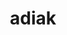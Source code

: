 ---
title: "adiak"
layout: cache
categories: [package, develop-2024-12-29]
meta: {"versions": ["0.4.1"], "compilers": ["gcc@=11.4.0", "gcc@=7.3.1", "gcc@=7.5.0", "gcc@=9.4.0", "oneapi@=2024.2.1"], "oss": ["amzn2", "ubuntu18.04", "ubuntu20.04", "ubuntu22.04"], "platforms": ["linux"], "targets": ["aarch64", "neoverse_v2", "ppc64le", "x86_64_v3"], "stacks": ["e4s", "e4s-neoverse-v2", "e4s-oneapi", "e4s-power", "e4s-rocm-external", "radiuss", "radiuss-aws", "radiuss-aws-aarch64", "root"], "num_specs": 9, "num_specs_by_stack": {"radiuss-aws-aarch64": 1, "root": 9, "radiuss-aws": 1, "radiuss": 1, "e4s-power": 1, "e4s-neoverse-v2": 1, "e4s-rocm-external": 1, "e4s": 2, "e4s-oneapi": 1}}
spec_details: [{"hash": "7pfhb4sewq7dpkk6bn6l5mp3mm7r7qsu", "compiler": "gcc@=7.3.1", "versions": ["0.4.1"], "os": "amzn2", "platform": "linux", "target": "aarch64", "variants": ["build_system=cmake", "build_type=Release", "generator=make", "~ipo", "+mpi", "+shared"], "stacks": ["radiuss-aws-aarch64", "root"], "size": "-", "tarball": "https://binaries.spack.io/develop-2024-12-29/build_cache/linux-amzn2-aarch64/gcc-7.3.1/adiak-0.4.1/linux-amzn2-aarch64-gcc-7.3.1-adiak-0.4.1-7pfhb4sewq7dpkk6bn6l5mp3mm7r7qsu.spack"}, {"hash": "l6g6ihbh6smqjamej6qblefp6t5hsbaa", "compiler": "gcc@=7.3.1", "versions": ["0.4.1"], "os": "amzn2", "platform": "linux", "target": "x86_64_v3", "variants": ["build_system=cmake", "build_type=Release", "generator=make", "~ipo", "+mpi", "+shared"], "stacks": ["radiuss-aws", "root"], "size": "-", "tarball": "https://binaries.spack.io/develop-2024-12-29/build_cache/linux-amzn2-x86_64_v3/gcc-7.3.1/adiak-0.4.1/linux-amzn2-x86_64_v3-gcc-7.3.1-adiak-0.4.1-l6g6ihbh6smqjamej6qblefp6t5hsbaa.spack"}, {"hash": "2dj5sdwlenbqdpx7zhxo4ywkw5jnns6m", "compiler": "gcc@=7.5.0", "versions": ["0.4.1"], "os": "ubuntu18.04", "platform": "linux", "target": "x86_64_v3", "variants": ["build_system=cmake", "build_type=Release", "generator=make", "~ipo", "+mpi", "+shared"], "stacks": ["root", "radiuss"], "size": "-", "tarball": "https://binaries.spack.io/develop-2024-12-29/build_cache/linux-ubuntu18.04-x86_64_v3/gcc-7.5.0/adiak-0.4.1/linux-ubuntu18.04-x86_64_v3-gcc-7.5.0-adiak-0.4.1-2dj5sdwlenbqdpx7zhxo4ywkw5jnns6m.spack"}, {"hash": "bpznmzky7tmo4u4lw3dppzedrgswtijn", "compiler": "gcc@=9.4.0", "versions": ["0.4.1"], "os": "ubuntu20.04", "platform": "linux", "target": "ppc64le", "variants": ["build_system=cmake", "build_type=Release", "generator=make", "~ipo", "+mpi", "+shared"], "stacks": ["root", "e4s-power"], "size": "-", "tarball": "https://binaries.spack.io/develop-2024-12-29/build_cache/linux-ubuntu20.04-ppc64le/gcc-9.4.0/adiak-0.4.1/linux-ubuntu20.04-ppc64le-gcc-9.4.0-adiak-0.4.1-bpznmzky7tmo4u4lw3dppzedrgswtijn.spack"}, {"hash": "ssiszoxzef6wpthfcscpphc2wwnbwe2a", "compiler": "gcc@=11.4.0", "versions": ["0.4.1"], "os": "ubuntu22.04", "platform": "linux", "target": "neoverse_v2", "variants": ["build_system=cmake", "build_type=Release", "generator=make", "~ipo", "+mpi", "+shared"], "stacks": ["root", "e4s-neoverse-v2"], "size": "-", "tarball": "https://binaries.spack.io/develop-2024-12-29/build_cache/linux-ubuntu22.04-neoverse_v2/gcc-11.4.0/adiak-0.4.1/linux-ubuntu22.04-neoverse_v2-gcc-11.4.0-adiak-0.4.1-ssiszoxzef6wpthfcscpphc2wwnbwe2a.spack"}, {"hash": "2mkktwgx6n5ga7zfb2mgerkaspj7c3kl", "compiler": "gcc@=11.4.0", "versions": ["0.4.1"], "os": "ubuntu22.04", "platform": "linux", "target": "x86_64_v3", "variants": ["build_system=cmake", "build_type=Release", "generator=make", "~ipo", "+mpi", "+shared"], "stacks": ["e4s-rocm-external", "root"], "size": "-", "tarball": "https://binaries.spack.io/develop-2024-12-29/build_cache/linux-ubuntu22.04-x86_64_v3/gcc-11.4.0/adiak-0.4.1/linux-ubuntu22.04-x86_64_v3-gcc-11.4.0-adiak-0.4.1-2mkktwgx6n5ga7zfb2mgerkaspj7c3kl.spack"}, {"hash": "6zelibyiun6r47dii2s2bzpn4zcjkesc", "compiler": "gcc@=11.4.0", "versions": ["0.4.1"], "os": "ubuntu22.04", "platform": "linux", "target": "x86_64_v3", "variants": ["build_system=cmake", "build_type=Release", "generator=make", "~ipo", "+mpi", "+shared"], "stacks": ["root", "e4s"], "size": "-", "tarball": "https://binaries.spack.io/develop-2024-12-29/build_cache/linux-ubuntu22.04-x86_64_v3/gcc-11.4.0/adiak-0.4.1/linux-ubuntu22.04-x86_64_v3-gcc-11.4.0-adiak-0.4.1-6zelibyiun6r47dii2s2bzpn4zcjkesc.spack"}, {"hash": "s2kmpuetnuaayi5ybh4qucculddlbf3n", "compiler": "gcc@=11.4.0", "versions": ["0.4.1"], "os": "ubuntu22.04", "platform": "linux", "target": "x86_64_v3", "variants": ["build_system=cmake", "build_type=Release", "generator=make", "~ipo", "+mpi", "+shared"], "stacks": ["root", "e4s"], "size": "-", "tarball": "https://binaries.spack.io/develop-2024-12-29/build_cache/linux-ubuntu22.04-x86_64_v3/gcc-11.4.0/adiak-0.4.1/linux-ubuntu22.04-x86_64_v3-gcc-11.4.0-adiak-0.4.1-s2kmpuetnuaayi5ybh4qucculddlbf3n.spack"}, {"hash": "543ri4ia2hjbpglayfjxqjsesc5yoqkq", "compiler": "oneapi@=2024.2.1", "versions": ["0.4.1"], "os": "ubuntu22.04", "platform": "linux", "target": "x86_64_v3", "variants": ["build_system=cmake", "build_type=Release", "generator=make", "~ipo", "+mpi", "+shared"], "stacks": ["e4s-oneapi", "root"], "size": "-", "tarball": "https://binaries.spack.io/develop-2024-12-29/build_cache/linux-ubuntu22.04-x86_64_v3/oneapi-2024.2.1/adiak-0.4.1/linux-ubuntu22.04-x86_64_v3-oneapi-2024.2.1-adiak-0.4.1-543ri4ia2hjbpglayfjxqjsesc5yoqkq.spack"}]
---